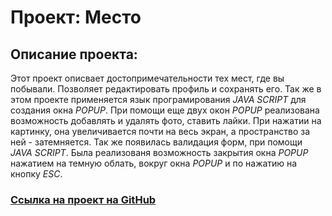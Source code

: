 # Проект: Место

## Описание проекта:

Этот проект описвает достопримечательности тех мест, где вы побывали. Позволяет редактировать профиль и сохранять его. Так же в этом проекте применяется язык програмирования
_JAVA SCRIPT_ для создания окна _POPUP_. При помощи еще двух окон _POPUP_ реализована возможность добавлять и удалять фото, ставить лайки. При нажатии на картинку, она увеличивается почти на весь экран, а пространство за ней - затемняется. Так же появилась валидация форм, при помощи _JAVA SCRIPT_. Была реализованя возможность закрытия окна _POPUP_ нажатием на темную облать, вокруг окна _POPUP_ и по нажатию на кнопку _ESC_.

### [Ссылка на проект на GitHub](https://zavalex174.github.io/mesto/)


